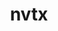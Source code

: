 ---
title: "nvtx"
layout: cache
categories: [package, develop-2025-03-23]
meta: {"compilers": ["apple-clang@=16.0.0", "gcc@=11.4.0", "gcc@=13.2.0"], "num_specs": 10, "num_specs_by_stack": {"e4s": 2, "ml-darwin-aarch64-mps": 2, "ml-linux-aarch64-cpu": 3, "ml-linux-aarch64-cuda": 3, "ml-linux-x86_64-cpu": 3, "ml-linux-x86_64-cuda": 3, "root": 10}, "oss": ["sequoia", "ubuntu22.04", "ubuntu24.04"], "platforms": ["darwin", "linux"], "stacks": ["e4s", "ml-darwin-aarch64-mps", "ml-linux-aarch64-cpu", "ml-linux-aarch64-cuda", "ml-linux-x86_64-cpu", "ml-linux-x86_64-cuda", "root"], "targets": ["aarch64", "x86_64_v3"], "versions": ["3.1.0"]}
spec_details: [{"compiler": "gcc@=13.2.0", "hash": "2r4q4dhv3tzihv56n7va2gj4mq5pysrq", "os": "ubuntu24.04", "platform": "linux", "size": "-", "stacks": ["ml-linux-aarch64-cpu", "ml-linux-aarch64-cuda", "root"], "target": "aarch64", "variants": ["build_system=generic", "patches=8f82f00", "+python"], "versions": ["3.1.0"]}, {"compiler": "apple-clang@=16.0.0", "hash": "3tmhfvgq37prudviibaubyjfbqvmmqx7", "os": "sequoia", "platform": "darwin", "size": "-", "stacks": ["ml-darwin-aarch64-mps", "root"], "target": "aarch64", "variants": ["build_system=generic", "patches=8f82f00", "+python"], "versions": ["3.1.0"]}, {"compiler": "gcc@=13.2.0", "hash": "6j52ufelfhbao472xuozhzj3okv5usyb", "os": "ubuntu24.04", "platform": "linux", "size": "-", "stacks": ["ml-linux-aarch64-cpu", "ml-linux-aarch64-cuda", "root"], "target": "aarch64", "variants": ["build_system=generic", "patches=8f82f00", "+python"], "versions": ["3.1.0"]}, {"compiler": "apple-clang@=16.0.0", "hash": "6jdxiypommbq4usxaa3jhk6etidqanfa", "os": "sequoia", "platform": "darwin", "size": "-", "stacks": ["ml-darwin-aarch64-mps", "root"], "target": "aarch64", "variants": ["build_system=generic", "patches=8f82f00", "+python"], "versions": ["3.1.0"]}, {"compiler": "gcc@=13.2.0", "hash": "6kdxnoyw76ua67ujrm635rz5htfnyqd7", "os": "ubuntu24.04", "platform": "linux", "size": "-", "stacks": ["ml-linux-x86_64-cpu", "ml-linux-x86_64-cuda", "root"], "target": "x86_64_v3", "variants": ["build_system=generic", "patches=8f82f00", "+python"], "versions": ["3.1.0"]}, {"compiler": "gcc@=13.2.0", "hash": "eyesiohss3k2tsqypbigi2sn5y3ikyrp", "os": "ubuntu24.04", "platform": "linux", "size": "-", "stacks": ["ml-linux-aarch64-cpu", "ml-linux-aarch64-cuda", "root"], "target": "aarch64", "variants": ["build_system=generic", "patches=8f82f00", "+python"], "versions": ["3.1.0"]}, {"compiler": "gcc@=11.4.0", "hash": "fe3p6q73uvmzveviw55gdsg553ov73im", "os": "ubuntu22.04", "platform": "linux", "size": "-", "stacks": ["e4s", "root"], "target": "x86_64_v3", "variants": ["build_system=generic", "patches=8f82f00", "+python"], "versions": ["3.1.0"]}, {"compiler": "gcc@=13.2.0", "hash": "gx47tflz4hfndju7f7bcrckuyy453dve", "os": "ubuntu24.04", "platform": "linux", "size": "-", "stacks": ["ml-linux-x86_64-cpu", "ml-linux-x86_64-cuda", "root"], "target": "x86_64_v3", "variants": ["build_system=generic", "patches=8f82f00", "+python"], "versions": ["3.1.0"]}, {"compiler": "gcc@=11.4.0", "hash": "l2q7felc3a3sv3mmxak7ko77zppzauov", "os": "ubuntu22.04", "platform": "linux", "size": "-", "stacks": ["e4s", "root"], "target": "x86_64_v3", "variants": ["build_system=generic", "patches=8f82f00", "+python"], "versions": ["3.1.0"]}, {"compiler": "gcc@=13.2.0", "hash": "l6mc34w55hwz5qyawgairdpahbaxe3zm", "os": "ubuntu24.04", "platform": "linux", "size": "-", "stacks": ["ml-linux-x86_64-cpu", "ml-linux-x86_64-cuda", "root"], "target": "x86_64_v3", "variants": ["build_system=generic", "patches=8f82f00", "+python"], "versions": ["3.1.0"]}]
---